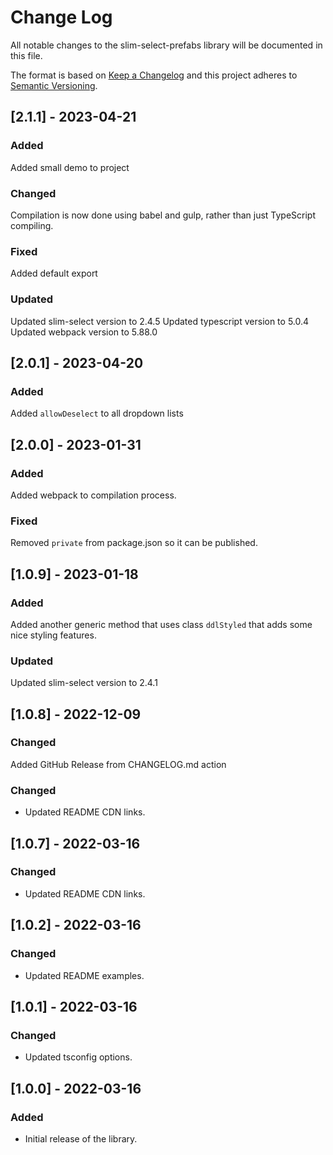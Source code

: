 # Change Log

All notable changes to the slim-select-prefabs library will be documented in this file.

The format is based on [Keep a Changelog](http://keepachangelog.com/en/1.0.0/)
and this project adheres to [Semantic Versioning](http://semver.org/spec/v2.0.0.html).

## [2.1.1] - 2023-04-21

### Added
Added small demo to project

### Changed
Compilation is now done using babel and gulp, rather than just TypeScript compiling.

### Fixed
Added default export

### Updated
Updated slim-select version to 2.4.5
Updated typescript version to 5.0.4
Updated webpack version to 5.88.0

## [2.0.1] - 2023-04-20

### Added
Added `allowDeselect` to all dropdown lists

## [2.0.0] - 2023-01-31

### Added
Added webpack to compilation process.

### Fixed
Removed `private` from package.json so it can be published.

## [1.0.9] - 2023-01-18

### Added
Added another generic method that uses class `ddlStyled` that adds some nice styling features.

### Updated
Updated slim-select version to 2.4.1

## [1.0.8] - 2022-12-09

### Changed
Added GitHub Release from CHANGELOG.md action

### Changed
- Updated README CDN links.

## [1.0.7] - 2022-03-16

### Changed
- Updated README CDN links.

## [1.0.2] - 2022-03-16

### Changed
- Updated README examples.

## [1.0.1] - 2022-03-16

### Changed
- Updated tsconfig options.

## [1.0.0] - 2022-03-16

### Added
- Initial release of the library.